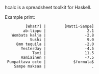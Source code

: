hcalc is a spreadsheet toolkit for Haskell.

Example print:


             [What?] |        [Matti-Sampe]
            ab-lippu |                  2.1
       Wombats kalja |                 -2.8
               Sushi |                  9.0
         8mm tequila |                 -2.0
           Yesterday |                 -4.5
                Taxi |                 11.5
           Aamiainen |                 -7.5
     Pumpattava octo |            $formula$
        Sampe maksaa |                    .


